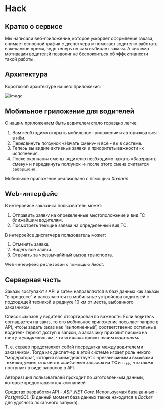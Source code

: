 # Hack
## Кратко о сервисе
Мы написали веб-приложение, которое ускоряет оформление заказа, снимает основной трафик с диспетчера м помогает водителю работать в желанное время, ведь теперь он сам выбирает заказы. А система мотивации водителей позволит не беспокоиться об эффективности такой работы.
## Архитектура
Коротко об архитектуре нашего приложения:

![image](https://user-images.githubusercontent.com/63101279/196017996-cc9bc8d4-e772-4a4b-954f-1907fac58806.png)

## Мобильное приложение для водителей
С нашим приложением быть водителем стало гораздно легче:

1) Вам необходимо открыть мобильное приложение и авторизоваться в нём.
2) Передвинуть ползунок «Начать смену» и всё - вы в системе.
3) Теперь вы видите активные заявки и приоритеты важности их исполнения.
4) После окончания смены водителю необходимо нажать «Завершить смену» и передвинуть ползунок -> после этого смена считается завершена.

Мобильное приложение реализовано с помощью *Xamarin*.
## Web-интерфейс
В интерфейсе заказчика пользователь может:

1) Отправить заявку на определенные местоположение и вид ТС ближайшим водителям.
2) Посмотреть текущие заявки на определенный вид ТС.

В интерфейсе диспетчера пользователь может:

1) Отменять заявки.
2) Видеть все заявки.
3) Отвечать за чрезвычаййный вызов транспорта.

Web-интерфейс реализован с помощью *React*.
## Серверная часть
Заказы поступают в API и затем направляются в базу данных как заказы “в процессе” и рассылаются на мобильные устройства водителей с подходящей техникой в радиусе 10 км от места, выбранного заказчиком.

Список заказов у водителя отсортирован по важности. Если водитель соглашается на заказ, то его мобильное приложение посылает запрос в API, чтобы задать заказ как “выполненный”, соответственно остальные водители теряют доступ к записи, а заказчику приходит письмо на почту с уведомлением, что его заказ принят неким водителем.

Т. е. сервер представляет собой посредника между водителем и заказчиком. Тогда как диспетчер в этой системе играет роль некого “модератора”, который взаимодействует с чрезвычайными вызовами техники, умеет отклонять ошибочные запросы на ТС и т. д., что также поступает в виде запросов в API.

Авторизация пользователей проходит по заготовленным данным, которые предоставляются компанией.

Средство разработки API - *ASP .NET Core*. Используемая база данных - *PostgreSQL* (В данный момент база данных также находится в *Docker* для удобного локального запуска).
